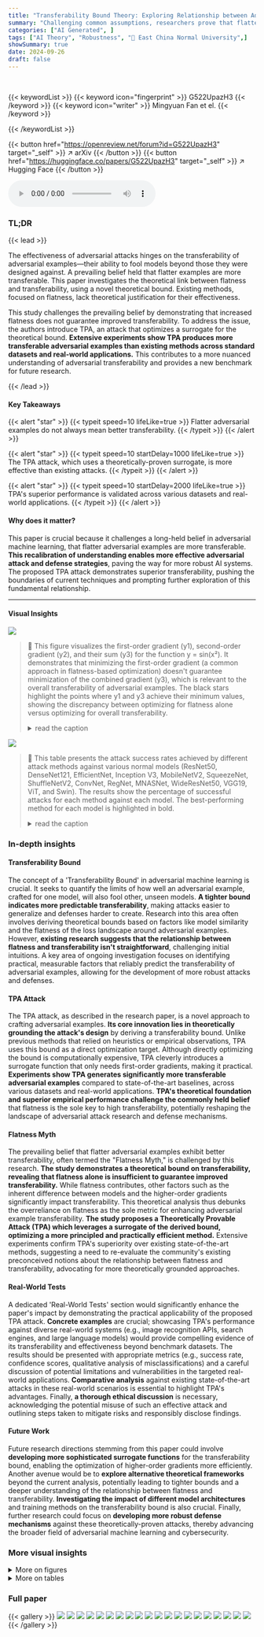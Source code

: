 ```yaml
---
title: "Transferability Bound Theory: Exploring Relationship between Adversarial Transferability and Flatness"
summary: "Challenging common assumptions, researchers prove that flatter adversarial examples don't guarantee better transferability and introduce TPA, a theoretically-grounded attack creating more transferable..."
categories: ["AI Generated", ]
tags: ["AI Theory", "Robustness", "🏢 East China Normal University",]
showSummary: true
date: 2024-09-26
draft: false
---
```


<br>

{{< keywordList >}}
{{< keyword icon="fingerprint" >}} G522UpazH3 {{< /keyword >}}
{{< keyword icon="writer" >}} Mingyuan Fan et el. {{< /keyword >}}
 
{{< /keywordList >}}

{{< button href="https://openreview.net/forum?id=G522UpazH3" target="_self" >}}
↗ arXiv
{{< /button >}}
{{< button href="https://huggingface.co/papers/G522UpazH3" target="_self" >}}
↗ Hugging Face
{{< /button >}}



<audio controls>
    <source src="https://ai-paper-reviewer.com/G522UpazH3/podcast.wav" type="audio/wav">
    Your browser does not support the audio element.
</audio>


### TL;DR


{{< lead >}}

The effectiveness of adversarial attacks hinges on the transferability of adversarial examples—their ability to fool models beyond those they were designed against.  A prevailing belief held that flatter examples are more transferable.  This paper investigates the theoretical link between flatness and transferability, using a novel theoretical bound.  Existing methods, focused on flatness, lack theoretical justification for their effectiveness.

This study challenges the prevailing belief by demonstrating that increased flatness does not guarantee improved transferability.  To address the issue, the authors introduce TPA, an attack that optimizes a surrogate for the theoretical bound.  **Extensive experiments show TPA produces more transferable adversarial examples than existing methods across standard datasets and real-world applications.** This contributes to a more nuanced understanding of adversarial transferability and provides a new benchmark for future research. 

{{< /lead >}}


#### Key Takeaways

{{< alert "star" >}}
{{< typeit speed=10 lifeLike=true >}} Flatter adversarial examples do not always mean better transferability. {{< /typeit >}}
{{< /alert >}}

{{< alert "star" >}}
{{< typeit speed=10 startDelay=1000 lifeLike=true >}} The TPA attack, which uses a theoretically-proven surrogate, is more effective than existing attacks. {{< /typeit >}}
{{< /alert >}}

{{< alert "star" >}}
{{< typeit speed=10 startDelay=2000 lifeLike=true >}} TPA's superior performance is validated across various datasets and real-world applications. {{< /typeit >}}
{{< /alert >}}

#### Why does it matter?
This paper is crucial because it challenges a long-held belief in adversarial machine learning, that flatter adversarial examples are more transferable.  **This recalibration of understanding enables more effective adversarial attack and defense strategies**, paving the way for more robust AI systems. The proposed TPA attack demonstrates superior transferability, pushing the boundaries of current techniques and prompting further exploration of this fundamental relationship.

------
#### Visual Insights



![](https://ai-paper-reviewer.com/G522UpazH3/figures_4_1.jpg)

> 🔼 This figure visualizes the first-order gradient (y1), second-order gradient (y2), and their sum (y3) for the function y = sin(x²).  It demonstrates that minimizing the first-order gradient (a common approach in flatness-based optimization) doesn't guarantee minimization of the combined gradient (y3), which is relevant to the overall transferability of adversarial examples. The black stars highlight the points where y1 and y3 achieve their minimum values, showing the discrepancy between optimizing for flatness alone versus optimizing for overall transferability.
> <details>
> <summary>read the caption</summary>
> Figure 1: The visualization of the first-order gradient, the second-order gradient of y = sin x². The black stars symbolize the location where the minimum values of y1 and y3 are achieved.
> </details>





![](https://ai-paper-reviewer.com/G522UpazH3/tables_6_1.jpg)

> 🔼 This table presents the attack success rates achieved by different attack methods against various normal models (ResNet50, DenseNet121, EfficientNet, Inception V3, MobileNetV2, SqueezeNet, ShuffleNetV2, ConvNet, RegNet, MNASNet, WideResNet50, VGG19, ViT, and Swin).  The results show the percentage of successful attacks for each method against each model.  The best-performing method for each model is highlighted in bold.
> <details>
> <summary>read the caption</summary>
> Table 1: The attack success rates (%) of different attacks on normal models. Best results are in bold.
> </details>





### In-depth insights


#### Transferability Bound
The concept of a 'Transferability Bound' in adversarial machine learning is crucial.  It seeks to quantify the limits of how well an adversarial example, crafted for one model, will also fool other, unseen models.  **A tighter bound indicates more predictable transferability**, making attacks easier to generalize and defenses harder to create.  Research into this area often involves deriving theoretical bounds based on factors like model similarity and the flatness of the loss landscape around adversarial examples.  However, **existing research suggests that the relationship between flatness and transferability isn't straightforward**, challenging initial intuitions.  A key area of ongoing investigation focuses on identifying practical, measurable factors that reliably predict the transferability of adversarial examples, allowing for the development of more robust attacks and defenses.

#### TPA Attack
The TPA attack, as described in the research paper, is a novel approach to crafting adversarial examples.  **Its core innovation lies in theoretically grounding the attack's design** by deriving a transferability bound. Unlike previous methods that relied on heuristics or empirical observations, TPA uses this bound as a direct optimization target. Although directly optimizing the bound is computationally expensive, TPA cleverly introduces a surrogate function that only needs first-order gradients, making it practical.  **Experiments show TPA generates significantly more transferable adversarial examples** compared to state-of-the-art baselines, across various datasets and real-world applications.  **TPA's theoretical foundation and superior empirical performance challenge the commonly held belief** that flatness is the sole key to high transferability, potentially reshaping the landscape of adversarial attack research and defense mechanisms.

#### Flatness Myth
The prevailing belief that flatter adversarial examples exhibit better transferability, often termed the "Flatness Myth," is challenged by this research.  **The study demonstrates a theoretical bound on transferability, revealing that flatness alone is insufficient to guarantee improved transferability.**  While flatness contributes, other factors such as the inherent difference between models and the higher-order gradients significantly impact transferability.  This theoretical analysis thus debunks the overreliance on flatness as the sole metric for enhancing adversarial example transferability.  **The study proposes a Theoretically Provable Attack (TPA) which leverages a surrogate of the derived bound, optimizing a more principled and practically efficient method.**  Extensive experiments confirm TPA's superiority over existing state-of-the-art methods, suggesting a need to re-evaluate the community's existing preconceived notions about the relationship between flatness and transferability, advocating for more theoretically grounded approaches.

#### Real-World Tests
A dedicated 'Real-World Tests' section would significantly enhance the paper's impact by demonstrating the practical applicability of the proposed TPA attack.  **Concrete examples** are crucial; showcasing TPA's performance against diverse real-world systems (e.g., image recognition APIs, search engines, and large language models) would provide compelling evidence of its transferability and effectiveness beyond benchmark datasets.  The results should be presented with appropriate metrics (e.g., success rate, confidence scores, qualitative analysis of misclassifications) and a careful discussion of potential limitations and vulnerabilities in the targeted real-world applications.  **Comparative analysis** against existing state-of-the-art attacks in these real-world scenarios is essential to highlight TPA's advantages.  Finally, **a thorough ethical discussion** is necessary, acknowledging the potential misuse of such an effective attack and outlining steps taken to mitigate risks and responsibly disclose findings.

#### Future Work
Future research directions stemming from this paper could involve **developing more sophisticated surrogate functions** for the transferability bound, enabling the optimization of higher-order gradients more efficiently.  Another avenue would be to **explore alternative theoretical frameworks** beyond the current analysis, potentially leading to tighter bounds and a deeper understanding of the relationship between flatness and transferability.  **Investigating the impact of different model architectures** and training methods on the transferability bound is also crucial.  Finally, further research could focus on **developing more robust defense mechanisms** against these theoretically-proven attacks,  thereby advancing the broader field of adversarial machine learning and cybersecurity.


### More visual insights

<details>
<summary>More on figures
</summary>


![](https://ai-paper-reviewer.com/G522UpazH3/figures_16_1.jpg)

> 🔼 The figure visualizes attention maps generated by different attack methods (VT, SSA, and TPA) on target model for targeted attack. It demonstrates how attention is shifted by the different attack methods.  The goal is to show how TPA's adversarial examples more effectively distract the model's attention away from the true object, leading to better transferability.
> <details>
> <summary>read the caption</summary>
> Figure 4: We conduct targeted attacks and visualize attention maps of the target model to the resultant adversarial images.
> </details>



![](https://ai-paper-reviewer.com/G522UpazH3/figures_17_1.jpg)

> 🔼 This figure shows the impact of four hyperparameters (λ, b, k, N) on the attack success rate of TPA.  Each subplot shows the attack success rate for different values of a single hyperparameter while keeping the others constant. The results demonstrate how the hyperparameters affect the balance between local effectiveness and transferability, influencing the overall performance of TPA.
> <details>
> <summary>read the caption</summary>
> Figure 5: The attack effectiveness of TPA with varying λ∈ {0.1,0.5,1,5,10},b ∈ {1, 2, 4, 8, 12, 16},k ∈ {0.01,0.03, 0.05, 0.07, 0.09}, 0.07,0.09}, Ν ∈ {5,10,15,20}. The proxy model is ResNet50. We set e = 8.
> </details>



![](https://ai-paper-reviewer.com/G522UpazH3/figures_19_1.jpg)

> 🔼 This figure visualizes attention maps for targeted attacks using four different methods: original image, VT, SSA, and the proposed TPA method. The attention maps show how the target model focuses its attention on different parts of the image after adversarial examples are added.  The goal is to illustrate that TPA more effectively distracts the attention of the target model away from the object of interest.
> <details>
> <summary>read the caption</summary>
> Figure 4: We conduct targeted attacks and visualize attention maps of the target model to the resultant adversarial images.
> </details>



![](https://ai-paper-reviewer.com/G522UpazH3/figures_20_1.jpg)

> 🔼 This figure visualizes an example of TPA against four state-of-the-art search engines. We observe that search engines fetch high-quality and similar images for normal samples. However, when we input the generated adversarial examples, the quality of retrieved images noticeably deteriorates, particularly in the case of Baidu.
> <details>
> <summary>read the caption</summary>
> Figure 7: An example for attacking four state-of-the-art search engines.
> </details>



</details>




<details>
<summary>More on tables
</summary>


![](https://ai-paper-reviewer.com/G522UpazH3/tables_7_1.jpg)
> 🔼 This table presents the attack success rates of various methods against secured models.  It compares the performance of different attack methods on models that have undergone three different types of robust training: adversarial training with L2 and L∞ perturbations, and robust training with Styled ImageNet and a mix of styled and natural ImageNet.  The best result for each model/method combination is highlighted in bold.
> <details>
> <summary>read the caption</summary>
> Table 2: The attack success rates (%) of different methods on secured models. Three different robust training methods are considered: adversarial training with L2 perturbation (L2 - {0.03 ~ 5}) [31] and L∞ perturbation (AdvIncV3 and EnsAdvIncResV2) [34], robust training with Styled ImageNet (SIN) and the mixture of Styled and natural ImageNet (SIN-IN) [16]. The best results are in bold.
> </details>

![](https://ai-paper-reviewer.com/G522UpazH3/tables_7_2.jpg)
> 🔼 This table presents the success rates of various targeted attacks against different models.  The attacks were designed to force misclassification to a specific target label, making this a more challenging scenario than untargeted attacks. ResNet50 is used as the proxy model for generating adversarial examples, which are then tested on other models. The results showcase the relative effectiveness of different attack methods under these conditions. 
> <details>
> <summary>read the caption</summary>
> Table 3: The targeted attack success rates of different methods. The proxy model is ResNet50.
> </details>

![](https://ai-paper-reviewer.com/G522UpazH3/tables_8_1.jpg)
> 🔼 This table presents the results of evaluating the effectiveness of adversarial examples generated using the TPA method against various real-world applications.  A total of 100 samples were randomly chosen from ImageNet, and adversarial examples were created using TPA and ResNet50.  A volunteer assessed the consistency between the image content and application predictions, rating them on a scale of 1 (completely incorrect) to 5 (completely correct). Lower scores indicate higher attack effectiveness. The applications evaluated include image classification, object detection, and several search engines (Google, Bing, Yandex, Baidu).  The table also shows the performance against large language models (GPT-4 and Claude3).
> <details>
> <summary>read the caption</summary>
> Table 4: The scoring for the effectiveness of adversarial examples against real-world applications. We randomly extract 100 samples from ImageNet and generate adversarial examples for them using TPA and ResNet50. We enlist a volunteer to assess the consistence between the image contents with the predictions made by applications. A lower rating reflects a higher effectiveness of the attack.
> </details>

![](https://ai-paper-reviewer.com/G522UpazH3/tables_16_1.jpg)
> 🔼 This table presents the attack success rates of different attack methods against various defense mechanisms.  The ResNet50 model is used as the proxy model for all attacks. The table compares the performance of four attacks: VT, SSA, RAP, and the proposed 'Ours' attack against six different defenses: R&P, NIPS-R3, FD, ComDefend, RS, and NRP.  Higher values indicate better attack performance (higher success rate).  The results show that the proposed 'Ours' attack consistently outperforms the baselines against all defenses.
> <details>
> <summary>read the caption</summary>
> Table 5: The attack success rates (%) of attacks against various defenses. We use ResNet50 as the proxy model.
> </details>

![](https://ai-paper-reviewer.com/G522UpazH3/tables_18_1.jpg)
> 🔼 This table shows the attack success rates of different attack methods against various defense mechanisms.  The proxy model used is ResNet50.  The results show the effectiveness of different attacks in bypassing defenses, such as R&P, NIPS-R3, FD, ComDefend, RS, and NRP.
> <details>
> <summary>read the caption</summary>
> Table 5: The attack success rates (%) of attacks against various defenses. We use ResNet50 as the proxy model.
> </details>

</details>




### Full paper

{{< gallery >}}
<img src="https://ai-paper-reviewer.com/G522UpazH3/1.png" class="grid-w50 md:grid-w33 xl:grid-w25" />
<img src="https://ai-paper-reviewer.com/G522UpazH3/2.png" class="grid-w50 md:grid-w33 xl:grid-w25" />
<img src="https://ai-paper-reviewer.com/G522UpazH3/3.png" class="grid-w50 md:grid-w33 xl:grid-w25" />
<img src="https://ai-paper-reviewer.com/G522UpazH3/4.png" class="grid-w50 md:grid-w33 xl:grid-w25" />
<img src="https://ai-paper-reviewer.com/G522UpazH3/5.png" class="grid-w50 md:grid-w33 xl:grid-w25" />
<img src="https://ai-paper-reviewer.com/G522UpazH3/6.png" class="grid-w50 md:grid-w33 xl:grid-w25" />
<img src="https://ai-paper-reviewer.com/G522UpazH3/7.png" class="grid-w50 md:grid-w33 xl:grid-w25" />
<img src="https://ai-paper-reviewer.com/G522UpazH3/8.png" class="grid-w50 md:grid-w33 xl:grid-w25" />
<img src="https://ai-paper-reviewer.com/G522UpazH3/9.png" class="grid-w50 md:grid-w33 xl:grid-w25" />
<img src="https://ai-paper-reviewer.com/G522UpazH3/10.png" class="grid-w50 md:grid-w33 xl:grid-w25" />
<img src="https://ai-paper-reviewer.com/G522UpazH3/11.png" class="grid-w50 md:grid-w33 xl:grid-w25" />
<img src="https://ai-paper-reviewer.com/G522UpazH3/12.png" class="grid-w50 md:grid-w33 xl:grid-w25" />
<img src="https://ai-paper-reviewer.com/G522UpazH3/13.png" class="grid-w50 md:grid-w33 xl:grid-w25" />
<img src="https://ai-paper-reviewer.com/G522UpazH3/14.png" class="grid-w50 md:grid-w33 xl:grid-w25" />
<img src="https://ai-paper-reviewer.com/G522UpazH3/15.png" class="grid-w50 md:grid-w33 xl:grid-w25" />
<img src="https://ai-paper-reviewer.com/G522UpazH3/16.png" class="grid-w50 md:grid-w33 xl:grid-w25" />
<img src="https://ai-paper-reviewer.com/G522UpazH3/17.png" class="grid-w50 md:grid-w33 xl:grid-w25" />
<img src="https://ai-paper-reviewer.com/G522UpazH3/18.png" class="grid-w50 md:grid-w33 xl:grid-w25" />
<img src="https://ai-paper-reviewer.com/G522UpazH3/19.png" class="grid-w50 md:grid-w33 xl:grid-w25" />
<img src="https://ai-paper-reviewer.com/G522UpazH3/20.png" class="grid-w50 md:grid-w33 xl:grid-w25" />
{{< /gallery >}}